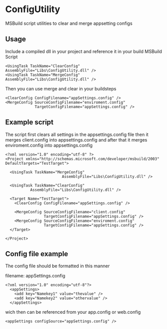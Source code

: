 ConfigUtility
=============

MSBuild script utilities to clear and merge appsetting configs


Usage
-----

Include a compiled dll in your project and reference it in your build MSBuild Script

```
<UsingTask TaskName="ClearConfig" AssemblyFile="Libs\ConfigUtility.dll" />
<UsingTask TaskName="MergeConfig" AssemblyFile="Libs\ConfigUtility.dll" />
```

Then you can use merge and clear in your buildsteps

```
<ClearConfig ConfigFilename="appSettings.config" />
<MergeConfig SourceConfigFilename="enviroment.config" 
			 TargetConfigFilename="appSettings.config" />
```


Example script
--------------

The script first clears all settings in the appsettings.config file 
then it merges client.config into appsettings.config and after that it merges enviroment.config into appsettings.config

```
<?xml version="1.0" encoding="utf-8" ?>
<Project xmlns="http://schemas.microsoft.com/developer/msbuild/2003" DefaultTargets="TestTarget">

  <UsingTask TaskName="MergeConfig"
						 AssemblyFile="Libs\ConfigUtility.dll" />

  <UsingTask TaskName="ClearConfig"
           AssemblyFile="Libs\ConfigUtility.dll" />
  
  <Target Name="TestTarget">
    <ClearConfig ConfigFilename="appSettings.config" />

	<MergeConfig SourceConfigFilename="client.config" 
				 TargetConfigFilename="appSettings.config" />
    <MergeConfig SourceConfigFilename="enviroment.config"
				 TargetConfigFilename="appSettings.config" />
  </Target>

</Project>
```

Config file example
-------------------

The config file should be formatted in this manner

filename: appSettings.config
```
<?xml version="1.0" encoding="utf-8"?>
  <appSettings>
    <add key="Namekey1" value="thevalue" />
    <add key="Namekey2" value="othervalue" />
  </appSettings>
```

wich then can be referenced from your app.config or web.config

 ```
 <appSettings configSource="appSettings.config" />
 ```